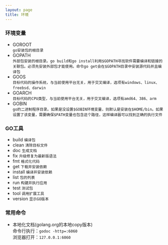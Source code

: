 ```yaml
---
layout: page
title: 环境
---
```


### 环境变量

* GOROOT  
`go安装包的根目录`
* GOPATH  
`外部包安装的根目录。go build和go install利用$GOPATH寻找软件需要编译和链接的关联包。必须先安装外部包才能使用。命令go get会在$GOPATH目录中安装源代码并且编译包`
* GOOS  
`目标代码的操作系统，与当前使用平台无关，用于交叉编译，选项有windows、linux、freebsd、darwin`
* GOARCH  
`目标代码的CPU类型，与当前使用平台无关，用于交叉编译，选项有amd64、386、arm`
* GOBIN  
`go的二进制程序目录。如果是没设置$GOBIN环境变量，则默认是安装在$HOME/bin。如果设置了该变量，需要确保$PATH变量也包含这个路径，这样编译器可以找到正确的执行文件`

### GO工具

* build		`编译包`
* clean		`清除目标文件`
* doc		`生成文档`
* fix		`升级修复为最新版语法`
* fmt		`格式化代码`
* get		`下载并安装依赖`
* install	`编译并安装依赖`
* list		`包的列表`
* run		`构建并执行应用`
* test		`测试包`
* tool		`调用扩展工具`
* version	`显示GO版本`

### 常用命令

* 本地化文档(golang.org的本地copy版本)  
命令行执行：`godoc -http=:6060`  
浏览器打开：`127.0.0.1:6060`

